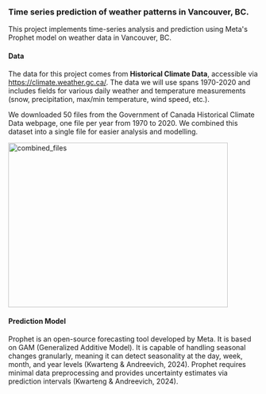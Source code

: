 ### Time series prediction of weather patterns in Vancouver, BC. 

This project implements time-series analysis and prediction using Meta's Prophet model on weather data in Vancouver, BC. 

#### Data 

The data for this project comes from **Historical Climate Data**, accessible via https://climate.weather.gc.ca/. The data we will use spans 1970-2020 and includes fields for various daily weather and temperature measurements (snow, precipitation, max/min temperature, wind speed, etc.).  

We downloaded 50 files from the Government of Canada Historical Climate Data webpage, one file per year from 1970 to 2020. We combined this dataset into a single file for easier analysis and modelling. 


<img width="442" height="331" alt="combined_files" src="https://github.com/user-attachments/assets/5487b566-f948-42c7-9084-e229b15cf8e0" />

#### Prediction Model
Prophet is an open-source forecasting tool developed by Meta. It is based on GAM (Generalized Additive Model). It is capable of handling seasonal changes granularly, meaning it can detect seasonality at the day, week, month, and year levels (Kwarteng & Andreevich, 2024). Prophet requires minimal data preprocessing and provides uncertainty estimates via prediction intervals (Kwarteng & Andreevich, 2024).